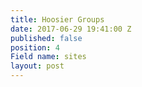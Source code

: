 ```yaml
---
title: Hoosier Groups
date: 2017-06-29 19:41:00 Z
published: false
position: 4
Field name: sites
layout: post
---
```


